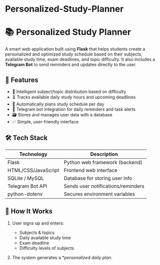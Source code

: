# Personalized-Study-Planner
# 📚 Personalized Study Planner

A smart web application built using **Flask** that helps students create a personalized and optimized study schedule based on their subjects, available study time, exam deadlines, and topic difficulty. It also includes a **Telegram Bot** to send reminders and updates directly to the user.

## 🚀 Features

- 🧠 Intelligent subject/topic distribution based on difficulty
- ⏳ Tracks available daily study hours and upcoming deadlines
- 📆 Automatically plans study schedule per day
- 🤖 Telegram bot integration for daily reminders and task alerts
- 🗃️ Stores and manages user data with a database
- ✅ Simple, user-friendly interface


## 🛠️ Tech Stack

| Technology        | Description                         |
|-------------------|-------------------------------------|
| Flask             | Python web framework (backend)      |
| HTML/CSS/JavaScript | Frontend web interface             |
| SQLite / MySQL    | Database for storing user info      |
| Telegram Bot API  | Sends user notifications/reminders  |
| python-dotenv     | Secures environment variables       |



## 🧪 How It Works

1. User signs up and enters:
   - Subjects & topics
   - Daily available study time
   - Exam deadline
   - Difficulty levels of subjects

2. The system generates a **personalized daily plan*.


